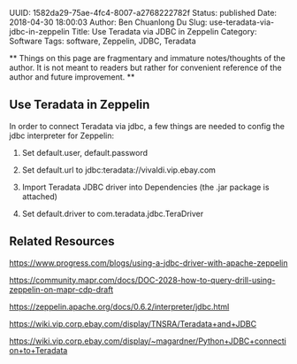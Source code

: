 UUID: 1582da29-75ae-4fc4-8007-a2768222782f
Status: published
Date: 2018-04-30 18:00:03
Author: Ben Chuanlong Du
Slug: use-teradata-via-jdbc-in-zeppelin
Title: Use Teradata via JDBC in Zeppelin
Category: Software
Tags: software, Zeppelin, JDBC, Teradata

**
Things on this page are
fragmentary and immature notes/thoughts of the author.
It is not meant to readers
but rather for convenient reference of the author and future improvement.
**

## Use Teradata in Zeppelin

In order to connect Teradata via jdbc, a few things are needed to config the jdbc interpreter for Zeppelin:

1. Set default.user, default.password

2. Set default.url to jdbc:teradata://vivaldi.vip.ebay.com

3. Import Teradata JDBC driver into Dependencies (the .jar package is attached)

4. Set default.driver to com.teradata.jdbc.TeraDriver

## Related Resources

https://www.progress.com/blogs/using-a-jdbc-driver-with-apache-zeppelin

https://community.mapr.com/docs/DOC-2028-how-to-query-drill-using-zeppelin-on-mapr-cdp-draft

https://zeppelin.apache.org/docs/0.6.2/interpreter/jdbc.html

https://wiki.vip.corp.ebay.com/display/TNSRA/Teradata+and+JDBC

https://wiki.vip.corp.ebay.com/display/~magardner/Python+JDBC+connection+to+Teradata
